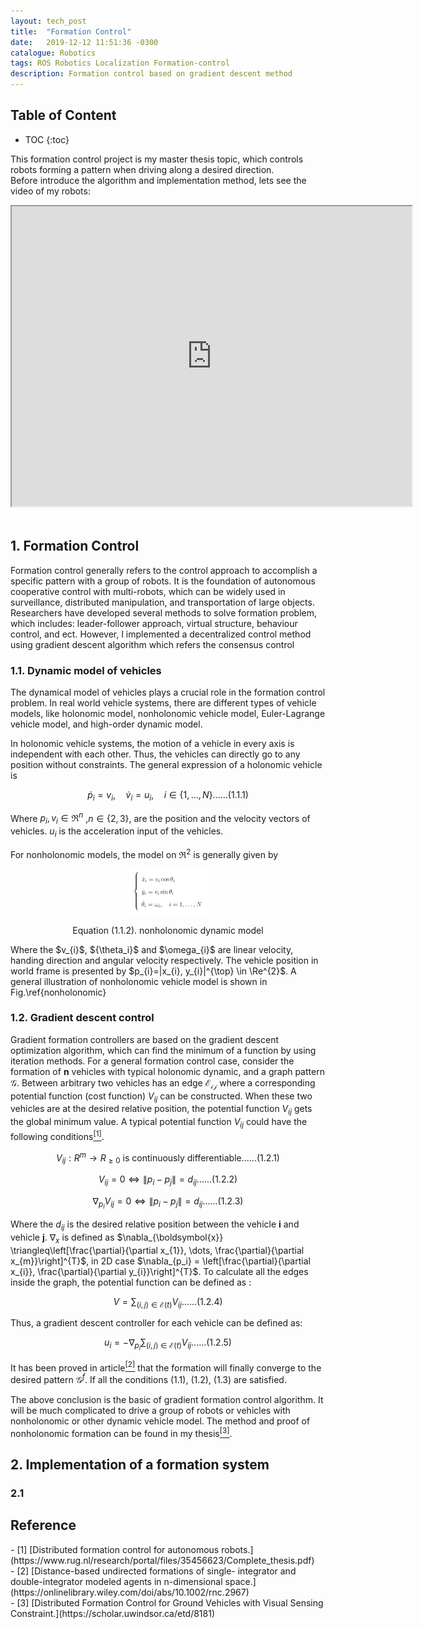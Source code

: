 ```yaml
---
layout: tech_post
title:  "Formation Control"
date:   2019-12-12 11:51:36 -0300
catalogue: Robotics
tags: ROS Robotics Localization Formation-control
description: Formation control based on gradient descent method
---
```


## Table of Content
* TOC
{:toc}


This formation control project is my master thesis topic, which controls robots forming a pattern when driving along a desired direction.   
Before introduce the algorithm and implementation method, lets see the video of my robots:

<div align=center>
<iframe width="640" height="480"
src="https://www.youtube.com/embed/5x1tOIw7TJc">
</iframe>
</div>
<br/>

## 1. Formation Control
Formation control generally refers to the control approach to accomplish a specific
pattern with a group of robots. It is the foundation of autonomous cooperative control
with multi-robots, which can be widely used in surveillance, distributed manipulation, and transportation of large objects.
Researchers have developed several methods to solve formation problem, which includes: leader-follower approach, virtual structure, behaviour control, and ect. However, I implemented a decentralized control method using gradient descent algorithm which refers the consensus control 

### 1.1. Dynamic model of vehicles

The dynamical model of vehicles plays a crucial role in the formation control problem. In real world vehicle systems, there are different types of vehicle models, like holonomic model, nonholonomic vehicle model, Euler-Lagrange vehicle model, and high-order dynamic model. 

In holonomic vehicle systems, the motion of a vehicle in every axis is independent with each other. Thus, the vehicles can directly go to any position without constraints. The general expression of a holonomic vehicle is  

$$
\begin{equation}
\label{holonomic_equ}
\dot{p}_{i}=v_{i}, \quad \dot{v}_{i}=u_{i}, \quad i \in\{1, \ldots, N\} ......(1.1.1)
\end{equation}
$$

Where $p_{i}, v_{i} \in \Re^{n}$ ,$n \in \{2,3\}$, are the position and the velocity vectors of vehicles. $u_{i}$ is the acceleration input of the vehicles.

For nonholonomic models, the model on $\Re^{2}$ is generally given by 

<div align=center><img width = '25%' height ='25%' src ="/blog_photos/Robotics/nonholonomic.png"/><p> Equation (1.1.2). nonholonomic dynamic model</p></div>
Where the $v_{i}$, ${\theta_i}$ and $\omega_{i}$ are linear velocity, handing direction and angular velocity respectively. The vehicle position in world frame is presented by $p_{i}=|x_{i}, y_{i}|^{\top} \in \Re^{2}$. A general illustration of nonholonomic vehicle model is shown in Fig.\ref{nonholonomic}

 



### 1.2. Gradient descent control

Gradient formation controllers are based on the gradient descent optimization algorithm, which can find the minimum of a function by using iteration methods. For a general formation control case, consider the formation of $\textbf{n}$ vehicles with typical holonomic dynamic, and a graph pattern $\mathscr{G}$. Between arbitrary two vehicles has an edge $\mathscr{E_{ij}}$ where a corresponding potential function (cost function) $V_{ij}$ can be constructed. When these two vehicles are at the desired relative position, the potential function $V_{ij}$ gets the global minimum value. A typical potential function  $V_{ij}$ could have the following conditions[<sup>[1]</sup>](#refer-anchor-1).


$$
\begin{equation}
\label{con1}
	V_{i j} : R^{m} \rightarrow R_{ \geq 0} \text{ is continuously differentiable} ......(1.2.1)
\end{equation} 
$$

$$
\begin{equation}
\label{con2}
V_{ij}=0 \Longleftrightarrow\left\|p_{i}-p_{j}\right\|=d_{ij} ......(1.2.2)
\end{equation} 
$$

$$
\begin{equation}
\label{con3}
\nabla_{p_{i}} V_{ij}=0 \Longleftrightarrow\left\|p_{i}-p_{j}\right\|=d_{ij} ......(1.2.3)
\end{equation}
$$

Where the $d_{ij}$ is the desired relative position between the vehicle $\textbf{i}$ and vehicle $\textbf{j}$. $\nabla_{x}$ is defined as $\nabla_{\boldsymbol{x}} \triangleq\left[\frac{\partial}{\partial x_{1}}, \dots, \frac{\partial}{\partial x_{m}}\right]^{T}$, in 2D case $\nabla_{p_i} = \left[\frac{\partial}{\partial x_{i}}, \frac{\partial}{\partial y_{i}}\right]^{T}$. To calculate all the edges inside the graph, the potential function can be defined as :

$$
V = \sum_{(i, j) \in \mathcal{E}(t)} V_{i j} ......(1.2.4)
$$

Thus, a gradient descent controller for each vehicle can be defined as: 

$$
\begin{equation}
\label{holonomic_ui}
u_{i}=-\nabla_{p_{i}}\sum_{(i, j) \in \mathcal{E}(t)} V_{i j} ......(1.2.5)
\end{equation}
$$

It has been proved in article[<sup>[2]</sup>](#refer-anchor-2) that the formation will finally converge to the desired pattern $\mathscr{G}^f$. If all the conditions (1.1), (1.2), (1.3) are  satisfied.
  
The above conclusion is the basic of gradient formation control algorithm. It will be much complicated to drive a group of robots or vehicles with nonholonomic or other dynamic vehicle model. The method and proof of nonholonomic formation can be found in my thesis[<sup>[3]</sup>](#refer-anchor-3). 

## 2. Implementation of a formation system 

### 2.1 


## Reference

<div id="refer-anchor-1"></div>
- [1] [Distributed formation control for autonomous robots.](https://www.rug.nl/research/portal/files/35456623/Complete_thesis.pdf)

<div id="refer-anchor-2"></div>
- [2] [Distance-based undirected formations of single-
integrator and double-integrator modeled agents in n-dimensional space.](https://onlinelibrary.wiley.com/doi/abs/10.1002/rnc.2967)

<div id="refer-anchor-3"></div>
- [3] [Distributed Formation Control for Ground Vehicles with Visual Sensing Constraint.](https://scholar.uwindsor.ca/etd/8181)

